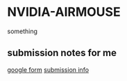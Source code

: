 # NVIDIA-AIRMOUSE
something

## submission notes for me
[google form](https://docs.google.com/forms/d/e/1FAIpQLSew2LtbMg-7DMgRmBtkkYwvQoPL6qQJdQjGq0j4buDRN8y0_Q/viewform)
[submission info](https://student.idtech.com/courses/331)